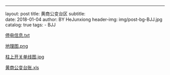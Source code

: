 ---
layout:     post
title:      黄商公变台区
subtitle:   
date:       2018-01-04
author:     BY HeJunxiong
header-img: img/post-bg-BJJ.jpg
catalog: true
tags:
    - BJJ
    
[停电信息.txt](http://soha12.github.io/img/停电信息.txt)

[地理图.png](http://soha12.github.io/img/地理图.png)

[柱上开关单线图.jpg](http://soha12.github.io/img/柱上开关单线图.jpg)

[黄商公变台账.xls](http://soha12.github.io/img/黄商公变台账.xls)





